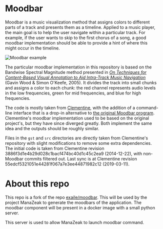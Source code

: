 # Moodbar

Moodbar is a music visualization method that assigns colors to different parts of a track and presents them as a timeline.
Applied to a music player, the main goal is to help the user navigate within a particular track.
For example, if the user wants to skip to the first chorus of a song, a good moodbar implementation should be able to provide a hint of where this might occur in the timeline.

![Moodbar example](https://user-images.githubusercontent.com/8440927/38452195-b894a060-3a2e-11e8-8573-acb542630774.png)

The particular moodbar implementation in this repository is based on the Bandwise Spectral Magnitude method presented in [*On Techniques for Content-Based Visual Annotation to Aid Intra-Track Music Navigation*](https://ismir2005.ismir.net/proceedings/1023.pdf) (Gavin Wood & Simon O'Keefe, 2005).
It divides the track into small chunks and assigns a color to each chunk: the red channel represents audio levels in the low frequencies, green for mid frequencies, and blue for high frequencies.

The code is mostly taken from [Clementine](https://www.clementine-player.org/), with the addition of a command-line interface that is a drop-in alternative to [the original Moodbar program](https://userbase.kde.org/Amarok/Manual/Various/Moodbar).
Clementine's moodbar implementation used to be based on the original project's, but they have since diverged greatly.
Both implement the same idea and the outputs should be roughly similar.

Files in the `gst` and `src` directories are directly taken from Clementine's repository with slight modifications to remove some extra dependencies.
The initial code is taken from Clementine revision 3886f3d1e4b29d028c1bacf474bc40d1c45c2ea9 (2014-12-22), with non-Moodbar commits filtered out.
Last sync is at Clementine revision 55edcf5321051e44281f067a7e3ee44871982c12 (2019-03-11).

# About this repo

This repo is a fork of the repo [exaile/moodbar](https://github.com/exaile/moodbar/). This will be used by the project ManaZeak to generate the moodbars of the application.
The moodbar component will be present in a docker image with a small python server.

This server is used to allow ManaZeak to launch moodbar command.
